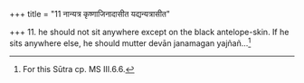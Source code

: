 +++
title = "11 नान्यत्र कृष्णाजिनादासीत यद्यन्यत्रासीत"

+++
11. he should not sit anywhere except on the black antelope-skin. If he sits anywhere else, he should mutter devān janamagan yajñañ...[^1]  


[^1]: For this Sūtra cp. MS III.6.6.

